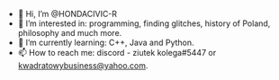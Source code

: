 - 👋 Hi, I’m @HONDACIVIC-R
- 👀 I’m interested in: programming, finding glitches, history of Poland, philosophy and much more.
- 🌱 I’m currently learning: C++, Java and Python.
- 📫 How to reach me: discord - ziutek kolega#5447 or kwadratowybusiness@yahoo.com.
